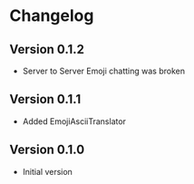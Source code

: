 # Changelog

## Version 0.1.2

- Server to Server Emoji chatting was broken

## Version 0.1.1

- Added EmojiAsciiTranslator

## Version 0.1.0

- Initial version